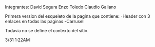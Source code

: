 Integrantes:
David Segura
Enzo Toledo
Claudio Galiano

Primera version del esqueleto de la pagina que contiene:
-Header con 3 enlaces en todas las paginas
-Carrusel

Todavia no se define el contexto del sitio.

3/31 1:22AM
